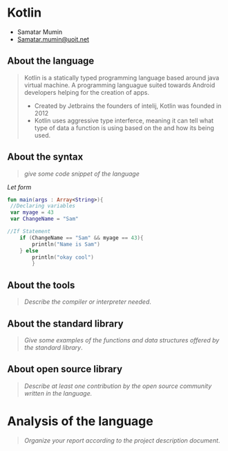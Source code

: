 # Kotlin

- Samatar Mumin
- Samatar.mumin@uoit.net

## About the language

> Kotlin is a statically typed programming language based around java virtual machine. A programming languague suited towards Android developers helping for the creation of apps. 
>
> - Created by Jetbrains the founders of intelij, Kotlin was founded in 2012 
> - Kotlin uses aggressive type interferce, meaning it can tell what type of data a function is using based on the and how its being used.

## About the syntax

> _give some code snippet of the language_

*Let form*

```Kotlin
fun main(args : Array<String>){
 //Declaring variables
 var myage = 43 
 var ChangeName = "Sam"

//If Statement
    if (ChangeName == "Sam" && myage == 43){
        println("Name is Sam")
    } else
        println("okay cool")
        }
```

## About the tools

> _Describe the compiler or interpreter needed_.

## About the standard library

> _Give some examples of the functions and data structures
> offered by the standard library_.

## About open source library

> _Describe at least one contribution by the open source
community written in the language._

# Analysis of the language

> _Organize your report according to the project description
document_.


